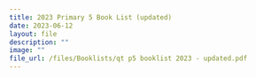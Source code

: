 ```yaml
---
title: 2023 Primary 5 Book List (updated)
date: 2023-06-12
layout: file
description: ""
image: ""
file_url: /files/Booklists/qt p5 booklist 2023 - updated.pdf
---
```

